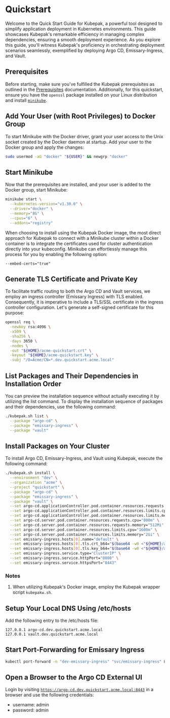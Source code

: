# Quickstart

Welcome to the Quick Start Guide for Kubepak, a powerful tool designed to simplify application deployment in Kubernetes
environments. This guide showcases Kubepak's remarkable efficiency in managing complex dependencies, ensuring a smooth
deployment experience. As you explore this guide, you'll witness Kubepak's proficiency in orchestrating deployment
scenarios seamlessly, exemplified by deploying Argo CD, Emissary-Ingress, and Vault.

## Prerequisites

Before starting, make sure you've fulfilled the Kubepak prerequisites as outlined in
the [Prerequisites](prerequisites.md)
documentation. Additionally, for this quickstart, ensure you have the `openssl` package installed on your Linux
distribution and install [`minikube`](https://kubernetes.io/docs/tasks/tools/install-minikube/).

## Add Your User (with Root Privileges) to Docker Group

To start Minikube with the Docker driver, grant your user access to the Unix socket created by the Docker daemon at
startup. Add your user to the Docker group and apply the changes:

```bash
sudo usermod -aG "docker" "${USER}" && newgrp "docker"
```

## Start Minikube

Now that the prerequisites are installed, and your user is added to the Docker group, start Minikube:

```bash
minikube start \
  --kubernetes-version="v1.30.0" \
  --driver="docker" \
  --memory="8G" \
  --cpus="6" \
  --addons="registry"
```

When choosing to install using the Kubepak Docker image, the most direct approach for Kubepak to connect with a Minikube
cluster within a Docker container is to integrate the certificates used for cluster authentication directly into your
kubeconfig. Minikube can effortlessly manage this process for you by enabling the following option:

```text
--embed-certs="true"
```

## Generate TLS Certificate and Private Key

To facilitate traffic routing to both the Argo CD and Vault services, we employ an ingress controller (Emissary Ingress)
with TLS enabled. Consequently, it is imperative to include a TLS/SSL certificate in the ingress controller
configuration. Let's generate a self-signed certificate for this purpose:

```bash
openssl req \
  -newkey rsa:4096 \
  -x509 \
  -sha256 \
  -days 3650 \
  -nodes \
  -out "${HOME}/acme-quickstart.crt" \
  -keyout "${HOME}/acme-quickstart.key" \
  -subj "/O=Acme/CN=*.dev.quickstart.acme.local"
```

## List Packages and Their Dependencies in Installation Order

You can preview the installation sequence without actually executing it by utilizing the list command. To display the
installation sequence of packages and their dependencies, use the following command:

```bash
./kubepak.sh list \
  --package "argo-cd" \
  --package "emissary-ingress" \
  --package "vault"
```

## Install Packages on Your Cluster

To install Argo CD, Emissary-Ingress, and Vault using Kubepak, execute the following command:

```bash
./kubepak.sh install \
  --environment "dev" \
  --organization "acme" \
  --project "quickstart" \
  --package "argo-cd" \
  --package "emissary-ingress" \
  --package "vault" \
  --set argo-cd.applicationController.pod.container.resources.requests.memory="512Mi" \
  --set argo-cd.applicationController.pod.container.resources.limits.cpu="1600m" \
  --set argo-cd.applicationController.pod.container.resources.limits.memory="2Gi" \
  --set argo-cd.server.pod.container.resources.requests.cpu="800m" \
  --set argo-cd.server.pod.container.resources.requests.memory="512Mi" \
  --set argo-cd.server.pod.container.resources.limits.cpu="1600m" \
  --set argo-cd.server.pod.container.resources.limits.memory="2Gi" \
  --set emissary-ingress.hosts[0].name="default" \
  --set emissary-ingress.hosts[0].tls.crt_b64="$(base64 -w0 <"${HOME}/acme-quickstart.crt")" \
  --set emissary-ingress.hosts[0].tls.key_b64="$(base64 -w0 <"${HOME}/acme-quickstart.key")" \
  --set emissary-ingress.service.type="ClusterIP" \
  --set emissary-ingress.service.httpPort="8080" \
  --set emissary-ingress.service.httpsPort="8443"
```

### Notes

1. When utilizing Kubepak's Docker image, employ the Kubepak wrapper script `kubepakw.sh`.

## Setup Your Local DNS Using /etc/hosts

Add the following entry to the /etc/hosts file:

```
127.0.0.1 argo-cd.dev.quickstart.acme.local
127.0.0.1 vault.dev.quickstart.acme.local
```

## Start Port-Forwarding for Emissary Ingress

```bash
kubectl port-forward -n "dev-emissary-ingress" "svc/emissary-ingress" 8443:8443
```

## Open a Browser to the Argo CD External UI

Login by visiting [`https://argo-cd.dev.quickstart.acme.local:8443`](https://argo-cd.dev.quickstart.acme.local:8443) in
a browser and use the following credentials:

* username: admin
* password: admin
